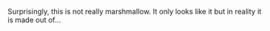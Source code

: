 Surprisingly, this is not really marshmallow. It only looks like it but in reality it is made out of... 